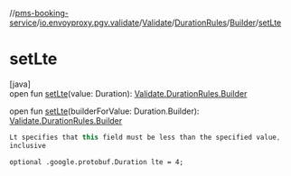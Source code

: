 //[pms-booking-service](../../../../../index.md)/[io.envoyproxy.pgv.validate](../../../index.md)/[Validate](../../index.md)/[DurationRules](../index.md)/[Builder](index.md)/[setLte](set-lte.md)

# setLte

[java]\
open fun [setLte](set-lte.md)(value: Duration): [Validate.DurationRules.Builder](index.md)

open fun [setLte](set-lte.md)(builderForValue: Duration.Builder): [Validate.DurationRules.Builder](index.md)

```kotlin
Lt specifies that this field must be less than the specified value,
inclusive

```
`optional .google.protobuf.Duration lte = 4;`